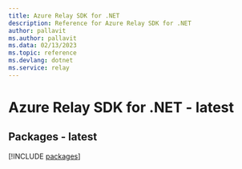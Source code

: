 ```yaml
---
title: Azure Relay SDK for .NET
description: Reference for Azure Relay SDK for .NET
author: pallavit
ms.author: pallavit
ms.data: 02/13/2023
ms.topic: reference
ms.devlang: dotnet
ms.service: relay
---
```

# Azure Relay SDK for .NET - latest
## Packages - latest
[!INCLUDE [packages](relay-index.md)]